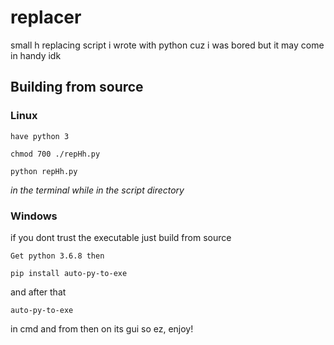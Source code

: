 # replacer
small h replacing script i wrote with python cuz i was bored but it may come in handy idk
## Building from source

### Linux
```
have python 3
```
```
chmod 700 ./repHh.py
```
```
python repHh.py
```
*in the terminal while in the script directory*

### Windows 

if you dont trust the executable just build from source

```
Get python 3.6.8 then
```
```
pip install auto-py-to-exe
```
and after that
```
auto-py-to-exe
```
in cmd and from then on its gui so ez, enjoy!
